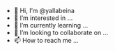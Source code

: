 - 👋 Hi, I’m @yallabeina
- 👀 I’m interested in ...
- 🌱 I’m currently learning ...
- 💞️ I’m looking to collaborate on ...
- 📫 How to reach me ...

<!---
yallabeina/yallabeina is a ✨ special ✨ repository because its `README.md` (this file) appears on your GitHub profile.
You can click the Preview link to take a look at your changes.
--->
